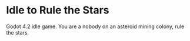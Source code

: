 # Idle to Rule the Stars
 Godot 4.2 idle game. You are a nobody on an asteroid mining colony, rule the stars.
